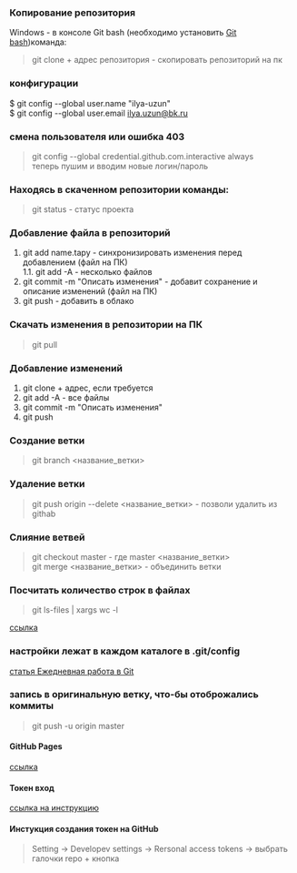 ### Копирование репозитория
Windows - в консоле Git bash (необходимо установить [Git bash](https://gitforwindows.org/))команда:
> git clone + адрес репозитория - скопировать репозиторий на пк

### конфигурации 
$ git config --global user.name "ilya-uzun"    
$ git config --global user.email ilya.uzun@bk.ru   

### смена пользователя или ошибка 403
>git config --global credential.github.com.interactive always     
>теперь пушим и вводим новые логин/пароль     

### Находясь в скаченном репозитории команды:
> git status - статус проекта

### Добавление файла в репозиторий    
1. git add name.tapy - синхронизировать изменения перед добавлением (файл на ПК)    
    1.1. git add -A - несколько файлов
2. git commit -m "Описать изменения" - добавит сохранение и описание изменений (файл на ПК)
3. git push - добавить в облако

### Скачать изменения в репозитории на ПК
> git pull

### Добавление изменений
1. git clone + адрес, если требуется
2. git add -A - все файлы
3. git commit -m "Описать изменения" 
4. git push


### Создание ветки
> git branch <название_ветки>

### Удаление  ветки
> git push origin --delete <название_ветки> - позволи удалить из githab    

### Слияние ветвей
> git checkout master - где master <название_ветки>      
> git merge <название_ветки>  - объединить ветки     

### Посчитать количество строк в файлах     
> git ls-files | xargs wc -l

[ссылка](https://askdev.ru/q/kak-sohranit-imya-polzovatelya-i-parol-v-git-5753/)

### настройки лежат в каждом каталоге в .git/config

[статья Ежедневная работа в Git](https://habr.com/ru/post/174467/)

### запись в оригинальную ветку, что-бы отоброжались коммиты      
>git push -u origin master

#### GitHub Pages
[ссылка](https://ru.hexlet.io/courses/html/lessons/github/theory_unit)


#### Токен вход
[cсылка на инструкцию](https://docs.github.com/en/github/authenticating-to-github/keeping-your-account-and-data-secure/creating-a-personal-access-token)    
#### Инстукция создания токен на GitHub
> Setting -> Developev settings -> Rersonal access tokens -> выбрать галочки repo + кнопка    




